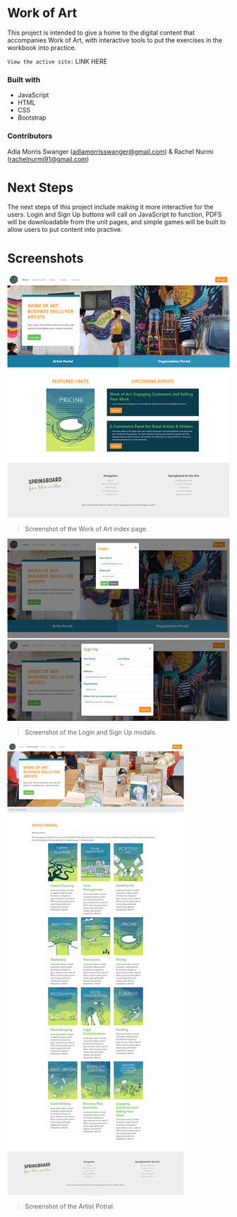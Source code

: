 # Work of Art
This project is intended to give a home to the digital content that accompanies Work of Art, with interactive tools to put the exercises in the workbook into practice.

`View the active site:` LINK HERE

### Built with
- JavaScript
- HTML
- CSS
- Bootstrap

### Contributors
Adia Morris Swanger (adiamorrisswanger@gmail.com) & Rachel Nurmi (rachelnurmi91@gmail.com)

# Next Steps
The next steps of this project include making it more interactive for the users. Login and Sign Up buttons will call on JavaScript to function, PDFS will be downloadable from the unit pages, and simple games will be built to allow users to put content into practive. 

# Screenshots
![GitHub Logo](/images/Screenshot-01.png)
> Screenshot of the Work of Art index page.
> 
![GitHub Logo](/images/Screenshot-02.png)
![GitHub Logo](/images/Screenshot-04.png)
> Screenshot of the Login and Sign Up modals.
> 
![GitHub Logo](/images/Screenshot-03.png)
> Screenshot of the Artist Potral.
